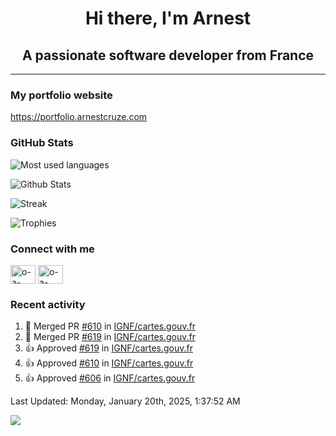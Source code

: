 <h1 align="center">Hi there, I'm Arnest</h1>
<h2 align="center">A passionate software developer from France</h2>

---

### My portfolio website

https://portfolio.arnestcruze.com

### GitHub Stats

![Most used languages](https://github-readme-stats.vercel.app/api/top-langs/?username=ocruze&langs_count=10&layout=compact&hide=tsql)

![Github Stats](https://github-readme-stats.vercel.app/api?username=ocruze&count_private=true&show_icons=true&title_color=fff&text_color=fff&bg_color=30,36d1dc,904e95)

![Streak](https://github-readme-streak-stats.herokuapp.com/?user=ocruze&)

![Trophies](https://github-profile-trophy.vercel.app/?username=ocruze)

### Connect with me

<p align="left">
  <a href="mailto:o.cruze@live.com" target="blank"><img align="center" src="https://upload.wikimedia.org/wikipedia/commons/d/df/Microsoft_Office_Outlook_%282018%E2%80%93present%29.svg" alt="o-a-cruze" height="30" width="40" /></a>
  <a href="https://linkedin.com/in/o-a-cruze" target="blank"><img align="center" src="https://raw.githubusercontent.com/rahuldkjain/github-profile-readme-generator/master/src/images/icons/Social/linked-in-alt.svg" alt="o-a-cruze" height="30" width="40" /></a>
</p>

### Recent activity

<!--RECENT_ACTIVITY:start-->
1. 🎉 Merged PR [#610](https://github.com/IGNF/cartes.gouv.fr/pull/610) in [IGNF/cartes.gouv.fr](https://github.com/IGNF/cartes.gouv.fr)
2. 🎉 Merged PR [#619](https://github.com/IGNF/cartes.gouv.fr/pull/619) in [IGNF/cartes.gouv.fr](https://github.com/IGNF/cartes.gouv.fr)
3. 👍 Approved [#619](https://github.com/IGNF/cartes.gouv.fr/pull/619#pullrequestreview-2550241918) in [IGNF/cartes.gouv.fr](https://github.com/IGNF/cartes.gouv.fr)
4. 👍 Approved [#610](https://github.com/IGNF/cartes.gouv.fr/pull/610#pullrequestreview-2549845024) in [IGNF/cartes.gouv.fr](https://github.com/IGNF/cartes.gouv.fr)
5. 👍 Approved [#606](https://github.com/IGNF/cartes.gouv.fr/pull/606#pullrequestreview-2537258601) in [IGNF/cartes.gouv.fr](https://github.com/IGNF/cartes.gouv.fr)
<!--RECENT_ACTIVITY:end-->

<!--RECENT_ACTIVITY:last_update-->
Last Updated: Monday, January 20th, 2025, 1:37:52 AM
<!--RECENT_ACTIVITY:last_update_end-->

[![](https://visitcount.itsvg.in/api?id=ocruze&label=Profile%20Views&pretty=false)](https://visitcount.itsvg.in)
